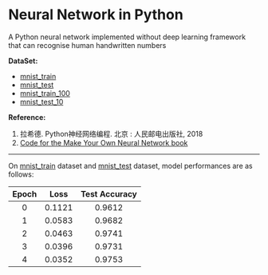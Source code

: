 # Neural Network in Python

A Python neural network implemented without deep learning framework that can recognise human handwritten numbers

**DataSet:**
- [mnist_train](http://www.pjreddie.com/media/files/mnist_train.csv)
- [mnist_test](http://www.pjreddie.com/media/files/mnist_test.csv)
- [mnist_train_100](https://raw.githubusercontent.com/makeyourownneuralnetwork/makeyourownneuralnetwork/master/mnist_dataset/mnist_train_100.csv)
- [mnist_test_10](https://raw.githubusercontent.com/makeyourownneuralnetwork/makeyourownneuralnetwork/master/mnist_dataset/mnist_test_10.csv)

**Reference:**
1. 拉希德.  Python神经网络编程.  北京 : 人民邮电出版社, 2018
2. [Code for the Make Your Own Neural Network book](https://github.com/makeyourownneuralnetwork/makeyourownneuralnetwork)
---
On [mnist_train](http://www.pjreddie.com/media/files/mnist_train.csv) dataset and [mnist_test](http://www.pjreddie.com/media/files/mnist_test.csv) dataset, model performances are as follows:

Epoch|Loss|Test Accuracy
:--:|:--:|:--:
0|0.1121|0.9612
1|0.0583|0.9682
2|0.0463|0.9741
3|0.0396|0.9731
4|0.0352|0.9753
